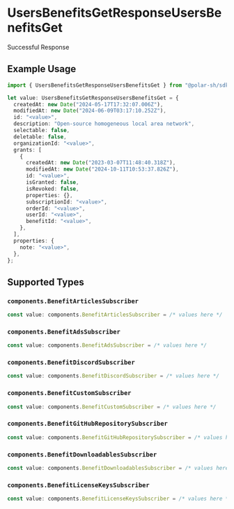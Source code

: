 # UsersBenefitsGetResponseUsersBenefitsGet

Successful Response

## Example Usage

```typescript
import { UsersBenefitsGetResponseUsersBenefitsGet } from "@polar-sh/sdk/models/operations";

let value: UsersBenefitsGetResponseUsersBenefitsGet = {
  createdAt: new Date("2024-05-17T17:32:07.006Z"),
  modifiedAt: new Date("2024-06-09T03:17:10.252Z"),
  id: "<value>",
  description: "Open-source homogeneous local area network",
  selectable: false,
  deletable: false,
  organizationId: "<value>",
  grants: [
    {
      createdAt: new Date("2023-03-07T11:48:40.318Z"),
      modifiedAt: new Date("2024-10-11T10:53:37.826Z"),
      id: "<value>",
      isGranted: false,
      isRevoked: false,
      properties: {},
      subscriptionId: "<value>",
      orderId: "<value>",
      userId: "<value>",
      benefitId: "<value>",
    },
  ],
  properties: {
    note: "<value>",
  },
};
```

## Supported Types

### `components.BenefitArticlesSubscriber`

```typescript
const value: components.BenefitArticlesSubscriber = /* values here */
```

### `components.BenefitAdsSubscriber`

```typescript
const value: components.BenefitAdsSubscriber = /* values here */
```

### `components.BenefitDiscordSubscriber`

```typescript
const value: components.BenefitDiscordSubscriber = /* values here */
```

### `components.BenefitCustomSubscriber`

```typescript
const value: components.BenefitCustomSubscriber = /* values here */
```

### `components.BenefitGitHubRepositorySubscriber`

```typescript
const value: components.BenefitGitHubRepositorySubscriber = /* values here */
```

### `components.BenefitDownloadablesSubscriber`

```typescript
const value: components.BenefitDownloadablesSubscriber = /* values here */
```

### `components.BenefitLicenseKeysSubscriber`

```typescript
const value: components.BenefitLicenseKeysSubscriber = /* values here */
```

